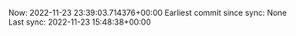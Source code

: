 Now: 2022-11-23 23:39:03.714376+00:00 Earliest commit since sync: None Last sync: 2022-11-23 15:48:38+00:00
